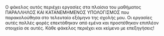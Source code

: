 Ο φάκελος αυτός περιέχει εργασίες στα πλαίσια του μαθήματος ΠΑΡΑΛΛΗΛΟΣ ΚΑΙ ΚΑΤΑΝΕΜΗΜΕΝΟΣ ΥΠΟΛΟΓΙΣΜΟΣ που παρακολούθησα στο τελευταίο εξάμηνο της σχολής μου. 
Οι εργασίες αυτές πολλές φορές επεκτάθηκαν από εμένα και προστέθηκαν επιπλέον στοιχεία σε αυτές.
Κάθε φάκελος περιέχει και κείμενο με επεξηγήσεις!
